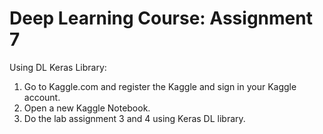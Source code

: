 # Deep Learning Course: Assignment 7
Using DL Keras Library:
  1. Go to Kaggle.com and register the Kaggle and sign in your Kaggle account.
  2. Open a new Kaggle Notebook.
  3. Do the lab assignment 3 and 4 using Keras DL library.
